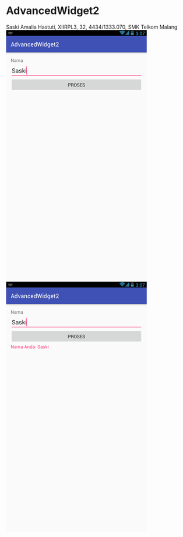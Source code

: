 # AdvancedWidget2
Saski Amalia Hastuti, XIIRPL3, 32, 4434/1333.070, SMK Telkom Malang
<br>![Gambar 1](https://github.com/saskiiaml/AdvancedWidget2/blob/master/Screenshot_2016_11_1_14_7_7.png)
![Gambar 2](https://github.com/saskiiaml/AdvancedWidget2/blob/master/Screenshot_2016_11_1_14_7_12.png)
